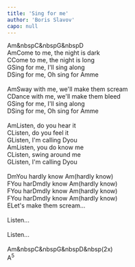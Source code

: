 ```yaml
---
title: 'Sing for me'
author: 'Boris Slavov'
capo: null
---
```


<wrapper><chord>Am&nbspC&nbspG&nbspD</chord></wrapper><br>
<verse number="1:"></verse><wrapper><chord>Am</chord></wrapper>Come to me, the night is dark<br>
<wrapper><chord>C</chord></wrapper>Come to me, the night is long<br>
<wrapper><chord>G</chord></wrapper>Sing for me, I'll sing along<br>
<wrapper><chord>D</chord></wrapper>Sing for me, Oh sing for <wrapper><chord>Am</chord></wrapper>me<br>
<br>
<verse number="2:"></verse><wrapper><chord>Am</chord></wrapper>Sway with me, we'll make them scream<br>
<wrapper><chord>C</chord></wrapper>Dance with me, we'll make them bleed<br>
<wrapper><chord>G</chord></wrapper>Sing for me, I'll sing along<br>
<wrapper><chord>D</chord></wrapper>Sing for me, Oh sing for <wrapper><chord>Am</chord></wrapper>me<br>
<br>
<verse number="R:"></verse><wrapper><chord>Am</chord></wrapper>Listen, do you hear it<br>
<wrapper><chord>C</chord></wrapper>Listen, do you feel it<br>
<wrapper><chord>G</chord></wrapper>Listen, I'm calling <wrapper><chord>D</chord></wrapper>you<br>
<wrapper><chord>Am</chord></wrapper>Listen, you do know me<br>
<wrapper><chord>C</chord></wrapper>Listen, swing around me<br>
<wrapper><chord>G</chord></wrapper>Listen, I'm calling <wrapper><chord>D</chord></wrapper>you<br>
<br>
<verse number="3:"></verse><wrapper><chord>Dm</chord></wrapper>You hardly know <wrapper><chord>Am</chord></wrapper>(hardly know)<br>
<wrapper><chord>F</chord></wrapper>You har<wrapper><chord>Dm</chord></wrapper>dly know <wrapper><chord>Am</chord></wrapper>(hardly know)<br>
<wrapper><chord>F</chord></wrapper>You har<wrapper><chord>Dm</chord></wrapper>dly know <wrapper><chord>Am</chord></wrapper>(hardly know)<br>
<wrapper><chord>F</chord></wrapper>You har<wrapper><chord>Dm</chord></wrapper>dly know <wrapper><chord>Am</chord></wrapper>(hardly know)<br>
<wrapper><chord>E</chord></wrapper>Let's make them scream...<br>
<br>
<verse number="R:"></verse>Listen...<br>
<br>
<verse number="R:"></verse>Listen...<br>
<br>
<wrapper><chord>Am&nbspC&nbspG&nbspD&nbsp(2x)</chord></wrapper><br>
<wrapper><chord>A<sup>5</sup></chord></wrapper>